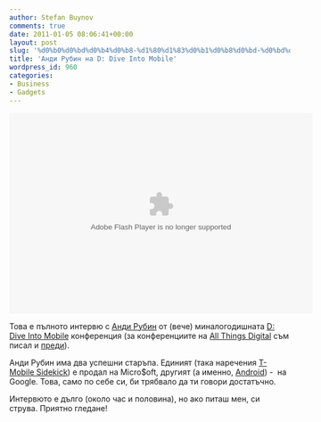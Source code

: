 ```yaml
---
author: Stefan Buynov
comments: true
date: 2011-01-05 08:06:41+00:00
layout: post
slug: '%d0%b0%d0%bd%d0%b4%d0%b8-%d1%80%d1%83%d0%b1%d0%b8%d0%bd-%d0%bd%d0%b0-d-dive-into-mobile'
title: 'Анди Рубин на D: Dive Into Mobile'
wordpress_id: 960
categories:
- Business
- Gadgets
---
```


<object id="wsj_fp" classid="clsid:d27cdb6e-ae6d-11cf-96b8-444553540000" width="544" height="360" codebase="http://download.macromedia.com/pub/shockwave/cabs/flash/swflash.cab#version=6,0,40,0"><param name="allowFullScreen" value="true" /><param name="allowscriptaccess" value="always" /><param name="flashvars" value="videoGUID=88F98ADB-3F87-49DF-AD08-385D66B0DDE8&amp;playerid=4001&amp;plyMediaEnabled=1&amp;configURL=http://wsj.vo.llnwd.net/o28/players/&amp;autoStart=false" /><param name="src" value="http://s.wsj.net/media/swf/microPlayer.swf" /><param name="name" value="microflashPlayer" /><param name="bgcolor" value="#FFFFFF" /><param name="allowfullscreen" value="true" /><embed id="wsj_fp" type="application/x-shockwave-flash" width="544" height="360" src="http://s.wsj.net/media/swf/microPlayer.swf" bgcolor="#FFFFFF" name="microflashPlayer" flashvars="videoGUID=88F98ADB-3F87-49DF-AD08-385D66B0DDE8&amp;playerid=4001&amp;plyMediaEnabled=1&amp;configURL=http://wsj.vo.llnwd.net/o28/players/&amp;autoStart=false" allowscriptaccess="always" allowfullscreen="true"></embed></object>

Това е пълното интервю с [Анди Рубин](http://en.wikipedia.org/wiki/Andy_Rubin) от (вече) миналогодишната [D: Dive Into Mobile](http://allthingsd.com/d/dive-into-mobile/) конференция (за конференциите на [All Things Digital](http://allthingsd.com/) съм писал и [преди](http://buynov.com/2010/06/08/810)).


Анди Рубин има два успешни старъпа. Единият (така наречения [T-Mobile Sidekick](http://en.wikipedia.org/wiki/T-Mobile_Sidekick)) е продал на Micro$oft, другият (а именно, [Android](http://www.android.com/)) -  на Google. Това, само по себе си, би трябвало да ти говори достатъчно.


Интервюто е дълго (около час и половина), но ако питаш мен, си струва. Приятно гледане!
